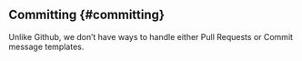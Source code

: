## Committing {#committing}

Unlike Github, we don’t have ways to handle either Pull Requests or Commit message templates.
